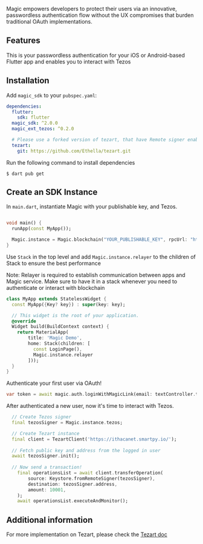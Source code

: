 Magic empowers developers to protect their users via an innovative, passwordless authentication flow without the UX compromises that burden traditional OAuth implementations.

## Features

This is your passwordless authentication for your iOS or Android-based Flutter app and enables you to interact with Tezos

## Installation

Add `magic_sdk` to your `pubspec.yaml`:

```yaml
dependencies:
  flutter:
    sdk: flutter
  magic_sdk: ^2.0.0
  magic_ext_tezos: ^0.2.0

  # Please use a forked version of tezart, that have Remote signer enabled
  tezart:
    git: https://github.com/Ethella/tezart.git
```

Run the following command to install dependencies

```text
$ dart pub get
```

## Create an SDK Instance

In `main.dart`, instantiate Magic with your publishable key, and Tezos.

```dart

void main() {
  runApp(const MyApp());

  Magic.instance = Magic.blockchain("YOUR_PUBLISHABLE_KEY", rpcUrl: "https://ithacanet.smartpy.io/", chain: SupportedBlockchain.tezos);
}
```

Use `Stack` in the top level and add `Magic.instance.relayer` to the children of Stack to ensure the best performance

Note: Relayer is required to establish communication between apps and Magic service. Make sure to have it in a stack whenever you need to authenticate or interact with blockchain

```dart
class MyApp extends StatelessWidget {
  const MyApp({Key? key}) : super(key: key);

  // This widget is the root of your application.
  @override
  Widget build(BuildContext context) {
    return MaterialApp(
        title: 'Magic Demo',
        home: Stack(children: [
          const LoginPage(),
          Magic.instance.relayer
        ]));
  }
}
```

Authenticate your first user via OAuth!

```dart
var token = await magic.auth.loginWithMagicLink(email: textController.text);
```

After authenticated a new user, now it's time to interact with Tezos.

```dart
  // Create Tezos signer
  final tezosSigner = Magic.instance.tezos;

  // Create Tezart instance
  final client = TezartClient('https://ithacanet.smartpy.io/');
  
  // Fetch public key and address from the logged in user
  await tezosSigner.init(); 
  
  // Now send a transaction! 
    final operationsList = await client.transferOperation(
        source: Keystore.fromRemoteSigner(tezosSigner),
        destination: tezosSigner.address,
        amount: 10001,
    );
    await operationsList.executeAndMonitor();
```

## Additional information

For more implementation on Tezart, please check the [Tezart doc](https://moneytrackio.github.io/tezart/#/)
